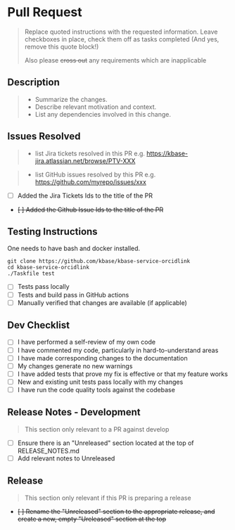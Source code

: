 # Pull Request

> Replace quoted instructions with the requested information.
> Leave checkboxes in place, check them off as tasks completed
> (And yes, remove this quote block!)
> 
> Also please ~~cross out~~ any requirements which are inapplicable

## Description

> * Summarize the changes.
> * Describe relevant motivation and context.
> * List any dependencies involved in this change.

## Issues Resolved

> * list Jira tickets resolved in this PR
>   e.g.  https://kbase-jira.atlassian.net/browse/PTV-XXX

> * list GitHub issues resolved by this PR
>   e.g. https://github.com/myrepo/issues/xxx

* [ ] Added the Jira Tickets Ids to the title of the PR
* ~~[ ] Added the Github Issue Ids to the title of the PR~~


## Testing Instructions

One needs to have bash and docker installed.

```
git clone https://github.com/kbase/kbase-service-orcidlink
cd kbase-service-orcidlink
./Taskfile test
```
  
* [ ] Tests pass locally
* [ ] Tests and build pass in GitHub actions
* [ ] Manually verified that changes are available (if applicable)

## Dev Checklist

* [ ] I have performed a self-review of my own code
* [ ] I have commented my code, particularly in hard-to-understand areas
* [ ] I have made corresponding changes to the documentation
* [ ] My changes generate no new warnings
* [ ] I have added tests that prove my fix is effective or that my feature works
* [ ] New and existing unit tests pass locally with my changes
* [ ] I have run the code quality tools against the codebase

## Release Notes - Development

> This section only relevant to a PR against develop

* [ ] Ensure there is an "Unreleased" section located at the top of RELEASE_NOTES.md
* [ ] Add relevant notes to Unreleased

## Release

> This section only relevant if this PR is preparing a release

* ~~[ ] Rename the "Unreleased" section to the appropriate release, and create a new, empty "Ureleased" section at the top~~
